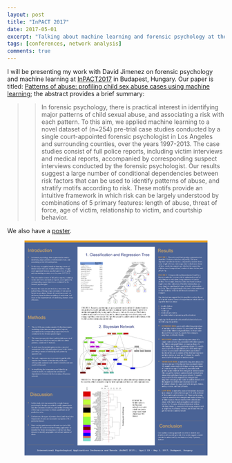 ```yaml
---
layout: post
title: "InPACT 2017"
date: 2017-05-01
excerpt: "Talking about machine learning and forensic psychology at the International Psychological Applications Conference and Trends, in Budapest, Hungary."
tags: [conferences, network analysis]
comments: true
---
```


I will be presenting my work with David Jimenez on forensic psychology and machine learning at [InPACT2017](http://inpact-psychologyconference.org/2017/) in Budapest, Hungary. Our paper is titled: [Patterns of abuse: profiling child sex abuse cases using machine learning](https://drive.google.com/open?id=1rn6E9TVQuFfH6Joeog7qH4tijvBWLeOH); the abstract provides a brief summary:
>> In forensic psychology, there is practical interest in identifying major patterns of child sexual abuse, and associating a risk with each pattern. To this aim, we applied machine learning to a novel dataset of (n=254) pre-trial case studies conducted by a single court-appointed forensic psychologist in Los Angeles and surrounding counties, over the years 1997-2013. The case studies consist of full police reports, including victim interviews and medical reports, accompanied by corresponding suspect interviews conducted by the forensic psychologist. Our results suggest a large number of conditional dependencies between risk factors that can be used to identify patterns of abuse, and stratify motifs according to risk. These motifs provide an intuitive framework in which risk can be largely understood by combinations of 5 primary features: length of abuse, threat of force, age of victim, relationship to victim, and courtship behavior.

We also have a [poster](https://drive.google.com/open?id=1fRGm1qQMM4vEYjzaAmSC5XY1HSVHLszk).

<figure>
	<a href="https://drive.google.com/open?id=1fRGm1qQMM4vEYjzaAmSC5XY1HSVHLszk"><img src="../photos/FINAL inPACT 2017 poster small 2.png"></a>
</figure>

